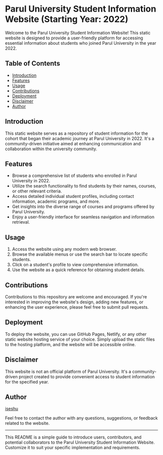 # Parul University Student Information Website (Starting Year: 2022)

Welcome to the Parul University Student Information Website! This static website is designed to provide a user-friendly platform for accessing essential information about students who joined Parul University in the year 2022.

## Table of Contents

- [Introduction](#introduction)
- [Features](#features)
- [Usage](#usage)
- [Contributions](#contributions)
- [Deployment](#deployment)
- [Disclaimer](#disclaimer)
- [Author](#author)

## Introduction

This static website serves as a repository of student information for the cohort that began their academic journey at Parul University in 2022. It's a community-driven initiative aimed at enhancing communication and collaboration within the university community.

## Features

- Browse a comprehensive list of students who enrolled in Parul University in 2022.
- Utilize the search functionality to find students by their names, courses, or other relevant criteria.
- Access detailed individual student profiles, including contact information, academic programs, and more.
- Get insights into the diverse range of courses and programs offered by Parul University.
- Enjoy a user-friendly interface for seamless navigation and information retrieval.

## Usage

1. Access the website using any modern web browser.
2. Browse the available menus or use the search bar to locate specific students.
3. Click on a student's profile to view comprehensive information.
4. Use the website as a quick reference for obtaining student details.

## Contributions

Contributions to this repository are welcome and encouraged. If you're interested in improving the website's design, adding new features, or enhancing the user experience, please feel free to submit pull requests.

## Deployment

To deploy the website, you can use GitHub Pages, Netlify, or any other static website hosting service of your choice. Simply upload the static files to the hosting platform, and the website will be accessible online.

## Disclaimer

This website is not an official platform of Parul University. It's a community-driven project created to provide convenient access to student information for the specified year.

## Author

[iseshu](https://telegram.me/iamyss)

Feel free to contact the author with any questions, suggestions, or feedback related to the website.

---

This README is a simple guide to introduce users, contributors, and potential collaborators to the Parul University Student Information Website. Customize it to suit your specific implementation and requirements.
